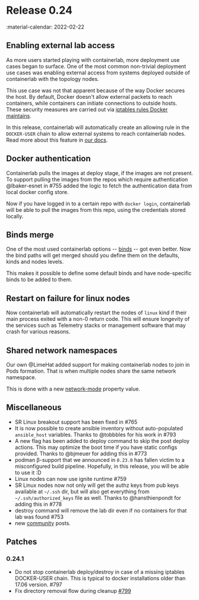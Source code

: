 # Release 0.24
:material-calendar: 2022-02-22

## Enabling external lab access
As more users started playing with containerlab, more deployment use cases began to surface. One of the most common non-trivial deployment use cases was enabling external access from systems deployed outside of containerlab with the topology nodes.

This use case was not that apparent because of the way Docker secures the host. By default, Docker doesn't allow external packets to reach containers, while containers can initiate connections to outside hosts. These security measures are carried out via [iptables rules Docker maintains](https://docs.docker.com/network/iptables/).

In this release, containerlab will automatically create an allowing rule in the `DOCKER-USER` chain to allow external systems to reach containerlab nodes. Read more about this feature in [our docs](../manual/network.md#external-access).

## Docker authentication
Containerlab pulls the images at deploy stage, if the images are not present. To support pulling the images from the repos which require authentication @lbaker-esnet in #755 added the logic to fetch the authentication data from local docker config store.

Now if you have logged in to a certain repo with `docker login`, containerlab will be able to pull the images from this repo, using the credentials stored locally.

## Binds merge
One of the most used containerlab options -- [binds](../manual/nodes.md#binds) -- got even better. Now the bind paths will get merged should you define them on the defaults, kinds and nodes levels.

This makes it possible to define some default binds and have node-specific binds to be added to them.

## Restart on failure for linux nodes
Now containerlab will automatically restart the nodes of `linux` kind if their main process exited with a non-0 return code. This will ensure longevity of the services such as Telemetry stacks or management software that may crash for various reasons.

## Shared network namespaces
Our own @LimeHat added support for making containerlab nodes to join in Pods formation. That is when multiple nodes share the same network namespace.

This is done with a new [network-mode](../manual/nodes.md#network-mode) property value.

## Miscellaneous
* SR Linux breakout support has been fixed in #765
* It is now possible to create ansible inventory without auto-populated `ansible_host` variables. Thanks to @tobbbles for his work in #793
* A new flag has been added to deploy command to skip the post deploy actions. This may optimize the boot time if you have static configs provided. Thanks to @bjmeuer for adding this in #773
* podman β-support that we announced in `0.23.0` has fallen victim to a misconfigured build pipeline. Hopefully, in this release, you will be able to use it :D
* Linux nodes can now use ignite runtime #759
* SR Linux nodes now not only will get the authz keys from pub keys available at `~/.ssh` dir, but will also get everything from `~/.ssh/authorized_keys` file as well. Thanks to @hansthienpondt for adding this in #778
* destroy command will remove the lab dir even if no containers for that lab was found #753
* new [community](../community.md) posts.

## Patches

### 0.24.1
* Do not stop containerlab deploy/destroy in case of a missing iptables DOCKER-USER chain. This is typical to docker installations older than 17.06 version. #797
* Fix directory removal flow during cleanup [#799](https://github.com/srl-labs/containerlab/issues/799)